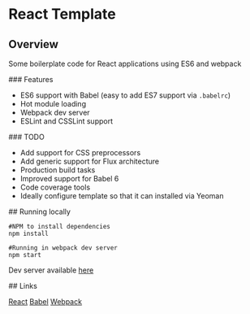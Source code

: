 # React Template

## Overview

Some boilerplate code for React applications using ES6 and webpack

### Features

* ES6 support with Babel (easy to add ES7 support via `.babelrc`)
* Hot module loading
* Webpack dev server
* ESLint and CSSLint support

### TODO

* Add support for CSS preprocessors
* Add generic support for Flux architecture
* Production build tasks
* Improved support for Babel 6
* Code coverage tools
* Ideally configure template so that it can installed via Yeoman

## Running locally

```
#NPM to install dependencies
npm install 

#Running in webpack dev server
npm start
```

Dev server available [here](http://localhost:3000/webpack-dev-server)

## Links

[React](https://facebook.github.io/react/)
[Babel](https://babeljs.io/)
[Webpack](https://webpack.github.io/)
